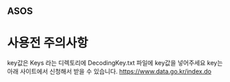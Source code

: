 ## ASOS
# 사용전 주의사항
key값은 Keys 라는 디렉토리에 DecodingKey.txt 파일에 key값을 넣어주세요
key는 아래 사이트에서 신청해서 받을 수 있습니다.
https://www.data.go.kr/index.do
